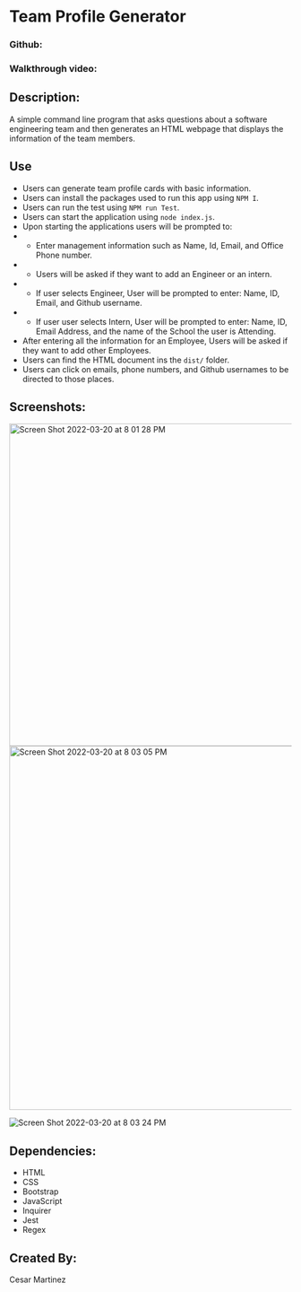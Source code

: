 # Team Profile Generator

### Github: 

### Walkthrough video:

## Description:
A simple command line program that asks questions about a software engineering team and then generates an HTML webpage that displays the information of the team members.

## Use
- Users can generate team profile cards with basic information.
- Users can install the packages used to run this app using `NPM I`.
- Users can run the test using `NPM run Test`.
- Users can start the application using `node index.js`.
- Upon starting the applications users will be prompted to:
- - Enter management information such as Name, Id, Email, and Office Phone number.
- - Users will be asked if they want to add an Engineer or an intern.
- - If user selects Engineer, User will be prompted to enter: Name, ID, Email, and Github username.
- - If user user selects Intern, User will be prompted to enter: Name, ID, Email Address, and the name of the School the user is Attending.
- After entering all the information for an Employee, Users will be asked if they want to add other Employees. 
- Users can find the HTML document ins the `dist/` folder.
- Users can click on emails, phone numbers, and Github usernames to be directed to those places.

## Screenshots:

<img width="575" alt="Screen Shot 2022-03-20 at 8 01 28 PM" src="https://user-images.githubusercontent.com/90540881/159191751-2d36a4b1-8a4f-4b0c-a641-b93ad7068ecf.png">

<img width="649" alt="Screen Shot 2022-03-20 at 8 03 05 PM" src="https://user-images.githubusercontent.com/90540881/159191753-19acbc59-c972-43e2-aa1a-778f75394a1b.png">

![Screen Shot 2022-03-20 at 8 03 24 PM](https://user-images.githubusercontent.com/90540881/159191771-309af0c2-eeca-4a78-83ad-558378a4da05.png)

## Dependencies:
- HTML
- CSS
- Bootstrap
- JavaScript
- Inquirer
- Jest
- Regex

## Created By:
Cesar Martinez

